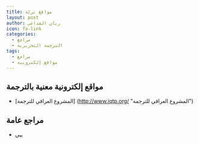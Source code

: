 ```yaml
---
title: مواقع ثريّة
layout: post
author: ريان الفداغي
icon: fa-link
categories:
  - مراجع
  - الترجمة التحريرية
tags:
  - مراجع
  - مواقع إلكترونية
---
```


## مواقع إلكترونية معنية بالترجمة

* [المشروع العراقي للترجمة] (http://www.iqtp.org/ "المشروع العراقي للترجمة")

## مراجع عامة

* ييي